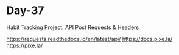 # Day-37
Habit Tracking Project: API Post Requests &amp; Headers

https://requests.readthedocs.io/en/latest/api/
https://docs.pixe.la/
https://pixe.la/
